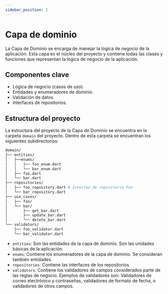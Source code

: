 ```yaml
---
sidebar_position: 2
---
```


# Capa de dominio

La Capa de Dominio se encarga de manejar la lógica de negocio de la aplicación. Esta capa es el núcleo del proyecto y contiene todas las clases y funciones que representan la lógica de negocio de la aplicación.

## Componentes clave

- Lógica de negocio (casos de uso).
- Entidades y enumeradores de dominio.
- Validación de datos.
- Interfaces de repositorios.

## Estructura del proyecto

La estructura del proyecto de la Capa de Dominio se encuentra en la carpeta `domain` del proyecto. Dentro de esta carpeta se encuentran los siguientes subdirectorios:

```bash
domain/
├── entities/
│   ├──enums/
│   │   ├── foo_enum.dart
│   │   └── bar_enum.dart
│   ├── foo.dart
│   └── bar.dart
├── repositories/
│   ├── foo_repository.dart # Interfaz de repositorio Foo
│   └── bar_repository.dart
├── use_cases/
│   ├── foo/
│   └── bar/
│       ├── get_bar.dart
│       ├── update_bar.dart
│       └── delete_bar.dart
└── validators/
    ├── foo_validator.dart
    └── bar_validator.dart
```

- `entities`: Son las entidades de la capa de dominio. Son las unidades básicas de la aplicación.
- `enums`: Contiene los enumeradores de la capa de dominio. Se consideran también entidades.
- `repositories`: Contiene las interfaces de los repositorios.
- `validators`: Contiene los validadores de campos considerados parte de las reglas de negocio. Ejemplos de validadores son: Validadores de correo electrónico y contraseñas, validadores de formato de fecha, o validadores de otros campos. 